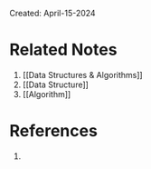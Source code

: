Created: April-15-2024


# Related Notes

1. [[Data Structures & Algorithms]]
2. [[Data Structure]]
3. [[Algorithm]]
# References

1. 